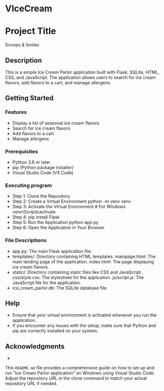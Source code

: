 # VIceCream
# Project Title

Scoops & Smiles

## Description

This is a simple Ice Cream Parlor application built with Flask, SQLite, HTML, CSS, and JavaScript. 
The application allows users to search for ice cream flavors, add flavors to a cart, and manage allergens.

## Getting Started

### Features

* Display a list of seasonal ice cream flavors
* Search for ice cream flavors
* Add flavors to a cart
* Manage allergens

### Prerequisites

* Python 3.6 or later
* pip (Python package installer)
* Visual Studio Code (VS Code)

### Executing program

* Step 1: Clone the Repository
* Step 2: Create a Virtual Environment
     python -m venv venv
* Step 3: Activate the Virtual Environment
      # For Windows
      venv\Scripts\activate
* Step 4: pip install Flask
* Step 5: Run the Application
      python app.py
* Step 6: Open the Application in Your Browser
  
### File Descriptions

* app.py: The main Flask application file.
* templates/: Directory containing HTML templates.
      mainpage.html: The main landing page of the application.
      index.html: The page displaying ice cream flavors.
* static/: Directory containing static files like CSS and JavaScript.
       css/style.css: The stylesheet for the application.
       js/script.js: The JavaScript file for the application.
* ice_cream_parlor.db: The SQLite database file.

## Help

* Ensure that your virtual environment is activated whenever you run the application.
* If you encounter any issues with the setup, make sure that Python and pip are correctly installed on your system.

## Acknowledgments
* 
This `README.md` file provides a comprehensive guide on how to set up and run "Ice Cream Parlor application" on Windows using Visual Studio Code. Adjust the repository URL in the clone command to match your actual repository URL if needed.
